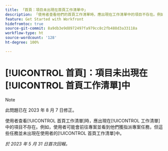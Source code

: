 ```yaml
---
title: 「首頁：項目未出現在首頁工作清單中」
description: 「使用者查看他們的首頁工作清單時，應出現在工作清單中的項目不存在。例如，使用者可能會前往專案並看到他們獲指派專案任務，但這些任務並未出現在使用者的首頁工作清單中。」
feature: Get Started with Workfront
hidefromtoc: true
source-git-commit: 8a9db3e9d8972497fa979cc8c2fb488d3a33118a
workflow-type: ht
source-wordcount: '128'
ht-degree: 100%

---
```



# [!UICONTROL 首頁]：項目未出現在[!UICONTROL 首頁工作清單]中

>[!NOTE]
>
>此問題已在 2023 年 8 月 7 日修正。

使用者查看[!UICONTROL 首頁工作清單]時，應出現在[!UICONTROL 工作清單]中的項目不存在。例如，使用者可能會前往專案並看到他們獲指派專案任務，但這些任務並未出現在使用者的[!UICONTROL 首頁工作清單]中。

_於 2023 年 5 月 31 日首次回報。_

